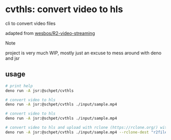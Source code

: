 # cvthls: convert video to hls

cli to convert video files

adapted from
[wesbos/R2-video-streaming](https://github.com/wesbos/R2-video-streaming)

> [!NOTE]
> project is very much WIP, mostly just an excuse to mess around with deno and jsr

## usage

```bash
# print help
deno run -A jsr:@schpet/cvthls

# convert video to hls
deno run -A jsr:@schpet/cvthls ./input/sample.mp4

# convert video to hls
deno run -A jsr:@schpet/cvthls ./input/sample.mp4

# convert video to hls and upload with rclone (https://rclone.org/) with a uuid
deno run -A jsr:@schpet/cvthls ./input/sample.mp4 --rclone-dest "r2files:streaming-video/cvthls" -u
```
